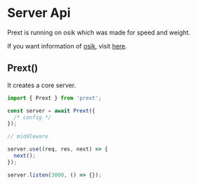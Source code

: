# Server Api

Prext is running on osik which was made for speed and weight.

If you want information of [osik](https://www.npmjs.com/package/osik), visit [here](/apis/osik).

## Prext()

It creates a core server.

```ts
import { Prext } from 'prext';

const server = await Prext({
  /* config */
});

// middleware

server.use((req, res, next) => {
  next();
});

server.listen(3000, () => {});
```
